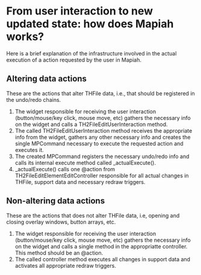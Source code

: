 # From user interaction to new updated state: how does Mapiah works?

Here is a brief explanation of the infrastructure involved in the actual execution of a action requested by the user in Mapiah.

## Altering data actions

These are the actions that alter THFile data, i.e., that should be registered in the undo/redo chains.

1. The widget responsible for receiving the user interaction (button/mouse/key click, mouse move, etc) gathers the necessary info on the widget and calls a TH2FileEditUserInteraction method.
2. The called TH2FileEditUserInteraction method receives the appropriate info from the widget, gathers any other necessary info and creates the single MPCommand necessary to execute the requested action and executes it.
3. The created MPCommand registers the necessary undo/redo info and calls its internal execute method called _actualExecute().
4. _actualExecute() calls one @action from TH2FileEditElementEditController responsible for all actual changes in THFile, support data and necessary redraw triggers.

## Non-altering data actions

These are the actions that does not alter THFile data, i.e, opening and closing overlay windows, button arrays, etc.

1. The widget responsible for receiving the user interaction (button/mouse/key click, mouse move, etc) gathers the necessary info on the widget and calls a single method in the appropriatte controller. This method should be an @action.
2. The called controller method executes all changes in support data and activates all appropriate redraw triggers.

